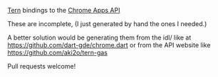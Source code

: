 [Tern](https://github.com/marijnh/tern) bindings to the [Chrome Apps API](https://developer.chrome.com/apps/api_index)

These are incomplete, (I just generated by hand the ones I needed.)

A better solution would be generating them from the idl/ like at https://github.com/dart-gde/chrome.dart
or from the API website like https://github.com/aki2o/tern-gas

Pull requests welcome!